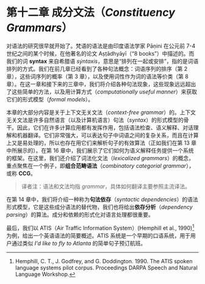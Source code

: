 # 第十二章 成分文法（*Constituency Grammars*）

对语法的研究很早就开始了。梵语的语法是由印度语法学家 Pāṇini 在公元前 7-4 世纪之间的某个时候，在他著名的论文 Aṣṭādhyāyī（“8 books”）中描述的。而我们的词 **syntax** 来自希腊语 *sýntaxis*，意思是“排列在一起或安排”，指的是词语排列的方式。我们在前几章已经看到了各种句法概念：词语序列的排序（第 2 章），这些词序列的概率（第 3 章），以及使用词性作为词的语法等价类（第 8 章）。在这一章和接下来的三章中，我们将介绍各种句法现象，这些现象远远超出了这些简单的方法，以及用计算方式（*computationally useful manner*）来获取它们的形式模型（*formal models*）。

本章的大部分内容是关于上下文无关文法（*context-free grammar*）的。上下文无关文法是许多自然语言（以及计算机语言）句法（*syntax*）的形式模型的骨干。因此，它们在许多计算应用都有发挥作用，包括语法检查、语义解释、对话理解和机器翻译。它们非常强大，可以表达句子中词语之间的复杂关系，而且在计算上又是易处理的，所以也存在用它们来解析句子的有效算法（正如我们在第 13 章中所展示的）。在第 16 章中，我们展示了它们如何为语义解释任务提供一个系统的框架。在这里，我们还介绍了词法化文法（*lexicalized grammars*）的概念，重点聚焦在一个例子，即**组合范畴语法**（*combinatory categorial grammar*），或称 **CCG**。

> 译者注：语法和文法均指 *grammar*，具体如何翻译主要参照主流译法。

在第 14 章中，我们将介绍一种称为**句法依存**（*syntactic dependencies*）的语法形式模型，它是这些成分语法的替代物，我们也将给出**依存分析**（*dependency parsing*）的算法。成分和依赖的形式化对语言处理都很重要。

最后，我们以 ATIS（Air Traffic Information System）(Hemphill et al., 1990)[^1] 为例，给出一个英语语法的简要概述。ATIS 系统是一个早期的口语系统，用于用户通过类似 *I'd like to fly to Atlanta* 的简单句子预订航班。

[^1]: Hemphill, C. T., J. Godfrey, and G. Doddington. 1990. The ATIS spoken language systems pilot corpus. Proceedings DARPA Speech and Natural Language Workshop.
